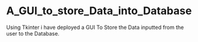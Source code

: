 # A_GUI_to_store_Data_into_Database
Using Tkinter i have deployed a GUI To Store the Data inputted from the user to the Database.
